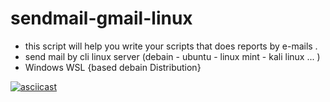 # sendmail-gmail-linux

* this script will help you write your scripts that does reports by e-mails . 
* send mail by cli linux server (debain - ubuntu - linux mint - kali linux ...  ) 
* Windows WSL {based debain Distribution}

[![asciicast](https://asciinema.org/a/453213.svg)](https://asciinema.org/a/453213)
